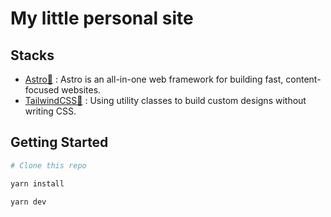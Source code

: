 # My little personal site
## Stacks
- [Astro🚀](https://astro.build/) : Astro is an all-in-one web framework for building fast, content-focused websites.
- [TailwindCSS💨](https://tailwindcss.com/) : Using utility classes to build custom designs without writing CSS. 

## Getting Started
```bash
# Clone this repo

yarn install

yarn dev
```
